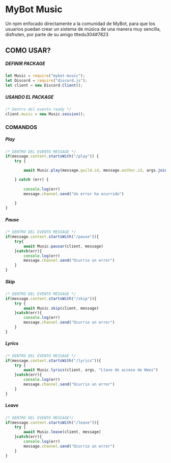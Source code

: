 # MyBot Music

Un npm enfocado directamente a la comunidad de MyBot, para que los usuarios puedan crear un sistema de música de una manera muy sencilla, disfruten, por parte de su amigo tttedu304#7823

## COMO USAR?

##### DEFINIR PACKAGE
```javascript
let Music = require("mybot-music");
let Discord = require("discord.js");
let client = new Discord.Client();
```

##### USANDO EL PACKAGE

```javascript
/* Dentro del evento ready */
client.music = new Music.session();
```

### COMANDOS
##### Play
```javascript
/* DENTRO DEL EVENTO MESSAGE */
if(message.content.startsWith("/play")) {
	try {

		await Music.play(message.guild.id, message.author.id, args.join(" "), client);

	} catch (err) {
		
		console.log(err)
		message.channel.send("Un error ha ocurrido")
		
	}
}
```
##### Pause
```javascript
/* DENTRO DEL EVENTO MESSAGE */
if(message.content.startsWith("/pause")){
	try{
		await Music.pausar(client, message)
	}catch(err){
		console.log(err)
		message.channel.send("Ocurrio un error")
	}
}

```
##### Skip
```javascript
/* DENTRO DEL EVENTO MESSAGE */
if(message.content.startsWith("/skip")){
	try {
		await Music.skip(client, message)
	}catch(err){
		console.log(err)
		message.channel.send("Ocurrio un error")
	}
}
```
##### Lyrics
```javascript
/* DENTRO DEL EVENTO MESSAGE */
if(message.content.startsWith("/lyrics")){
	try {
		await Music.lyrics(client, args, "Llave de acceso de Weez")
	}catch(err){
		console.log(err)
		message.channel.send("Ocurrio un error")
	}
}
```
##### Leave
```javascript
/* DENTRO DEL EVENTO MESSAGE*/
if(message.content.startsWith("/leave")){
	try {
		await Music.leave(client, message)
	}catch(err){
		console.log(err)
		message.channel.send("Ocurrio un error")
	}
}
```



